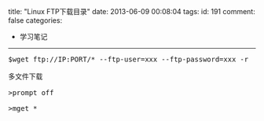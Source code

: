 title: "Linux FTP下载目录"
date: 2013-06-09 00:08:04
tags:
id: 191
comment: false
categories:
  - 学习笔记
---

<pre class="brush:cpp">$wget ftp://IP:PORT/* --ftp-user=xxx --ftp-password=xxx -r

多文件下载

&gt;prompt off

&gt;mget *</pre>